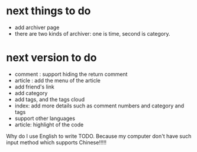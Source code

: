 # next things to do
- add archiver page
- there are two kinds of archiver: one is time, second is category.

# next version to do
- comment : support hiding the return comment
- article : add the menu of the article
- add friend's link
- add category
- add tags, and the tags cloud
- index: add more details such as comment numbers and category and tags
- support other languages
- article: highlight of the code

Why do I use English to write TODO. Because my computer don't have such input method which supports Chinese!!!!!
